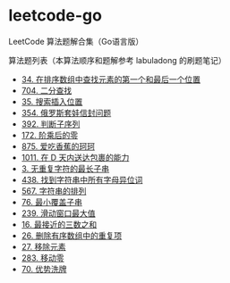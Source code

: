 # leetcode-go
LeetCode 算法题解合集（Go语言版）

算法题列表（本算法顺序和题解参考 labuladong 的刷题笔记）
- [34. 在排序数组中查找元素的第一个和最后一个位置](https://kangaro0o.github.io/leetcode-34-zai-pai-xu-shu-zu-zhong-cha-zhao-yuan-su-de-di-yi-ge-he-zui-hou-yi-ge-wei-zhi/)
- [704. 二分查找](https://kangaro0o.github.io/704-er-fen-cha-zhao/)
- [35. 搜索插入位置](https://kangaro0o.github.io/35-sou-suo-cha-ru-wei-zhi/)
- [354. 俄罗斯套娃信封问题](https://kangaro0o.github.io/354-e-luo-si-tao-wa-xin-feng-wen-ti/)
- [392. 判断子序列](https://kangaro0o.github.io/392-pan-duan-zi-xu-lie/)
- [172. 阶乘后的零](https://kangaro0o.github.io/172-jie-cheng-hou-de-ling/)
- [875. 爱吃香蕉的珂珂](https://kangaro0o.github.io/875-ai-chi-xiang-jiao-de-ke-ke/)
- [1011. 在 D 天内送达包裹的能力](https://kangaro0o.github.io/1011-zai-d-tian-nei-song-da-bao-guo-de-neng-li/)
- [3. 无重复字符的最长子串](https://kangaro0o.github.io/1gkPX881b/)
- [438. 找到字符串中所有字母异位词](https://kangaro0o.github.io/BEEZi0O7_/)
- [567. 字符串的排列](https://kangaro0o.github.io/3U5cy8w2C/)
- [76. 最小覆盖子串](https://kangaro0o.github.io/xsqRVMl3J/)
- [239. 滑动窗口最大值](https://kangaro0o.github.io/fYCKxL_B7/)
- [16. 最接近的三数之和](https://kangaro0o.github.io/pPMR-7ZAJ/)
- [26. 删除有序数组中的重复项](https://kangaro0o.github.io/xlM6V5uuE/)
- [27. 移除元素](https://kangaro0o.github.io/rl8OOYL9z/)
- [283. 移动零](https://kangaro0o.github.io/JFD7Ab9Ou/)
- [70. 优势洗牌](https://kangaro0o.github.io/aH2csHaSr/)